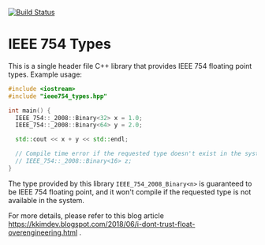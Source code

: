[![Build Status](https://travis-ci.org/kkimdev/ieee754-types.svg?branch=master)](https://travis-ci.org/kkimdev/ieee754-types)

# IEEE 754 Types
This is a single header file C++ library that provides IEEE 754 floating point types.
Example usage:

```c++
#include <iostream>
#include "ieee754_types.hpp"

int main() {
  IEEE_754::_2008::Binary<32> x = 1.0;
  IEEE_754::_2008::Binary<64> y = 2.0;

  std::cout << x + y << std::endl;

  // Compile time error if the requested type doesn't exist in the system.
  // IEEE_754::_2008::Binary<16> z;
}
```

The type provided by this library `IEEE_754_2008_Binary<n>` is guaranteed to be IEEE 754 floating point, and it won't compile if the requested type is not available in the system.

For more details, please refer to this blog article <https://kkimdev.blogspot.com/2018/06/i-dont-trust-float-overengineering.html> .
